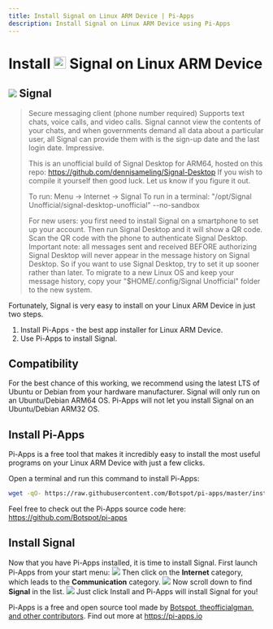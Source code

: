 ```yaml
---
title: Install Signal on Linux ARM Device | Pi-Apps
description: Install Signal on Linux ARM Device using Pi-Apps
---
```

<div class="simple-install-content content">

# Install <img src="/img/app-icons/Signal/icon-64.png" height=24> Signal on Linux ARM Device

## <img src="/img/app-icons/Signal/icon-64.png"> Signal
> Secure messaging client (phone number required)
> Supports text chats, voice calls, and video calls. Signal cannot view the contents of your chats, and when governments demand all data about a particular user, all Signal can provide them with is the sign-up date and the last login date. Impressive.
> 
> This is an unofficial build of Signal Desktop for ARM64, hosted on this repo: https://github.com/dennisameling/Signal-Desktop
> If you wish to compile it yourself then good luck. Let us know if you figure it out.
> 
> To run: Menu -> Internet -> Signal
> To run in a terminal: "/opt/Signal Unofficial/signal-desktop-unofficial" --no-sandbox
> 
> For new users: you first need to install Signal on a smartphone to set up your account. Then run Signal Desktop and it will show a QR code. Scan the QR code with the phone to authenticate Signal Desktop.
> Important note: all messages sent and received BEFORE authorizing Signal Desktop will never appear in the message history on Signal Desktop. So if you want to use Signal Desktop, try to set it up sooner rather than later. To migrate to a new Linux OS and keep your message history, copy your "$HOME/.config/Signal Unofficial" folder to the new system.

Fortunately, Signal is very easy to install on your Linux ARM Device in just two steps.
1. Install Pi-Apps - the best app installer for Linux ARM Device.
2. Use Pi-Apps to install Signal.
</div>
<div class="simple-install-content content">

## Compatibility
For the best chance of this working, we recommend using the latest LTS of Ubuntu or Debian from your hardware manufacturer.
Signal will only run on an Ubuntu/Debian ARM64 OS. Pi-Apps will not let you install Signal on an Ubuntu/Debian ARM32 OS.
</div>
<div class="simple-install-content content">

## Install Pi-Apps

Pi-Apps is a free tool that makes it incredibly easy to install the most useful programs on your Linux ARM Device with just a few clicks.

Open a terminal and run this command to install Pi-Apps:
```bash
wget -qO- https://raw.githubusercontent.com/Botspot/pi-apps/master/install | bash
```
Feel free to check out the Pi-Apps source code here: https://github.com/Botspot/pi-apps
</div>
<div class="simple-install-content content">

## Install Signal

Now that you have Pi-Apps installed, it is time to install Signal.
First launch Pi-Apps from your start menu:
<img src="/img/start-menu.png">
Then click on the <b>Internet</b> category, which leads to the <b>Communication</b> category.
<img src="/img/category-selections/Communication.png">
Now scroll down to find <b>Signal</b> in the list.
<img src="/img/app-icons/Signal/app-selection.png">
Just click Install and Pi-Apps will install Signal for you!
</div>
<div class="simple-install-content content">

Pi-Apps is a free and open source tool made by [Botspot, theofficialgman, and other contributors](/about/#contributors). Find out more at https://pi-apps.io
</div>
